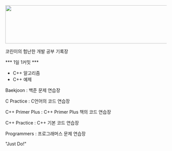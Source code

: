 <a href="https://github.com/devxb/gitanimals">
  <img src="https://render.gitanimals.org/lines/{username}?pet-id=1" width="1000" height="120"/>
</a>


코린이의 험난한 개발 공부 기록장

*** 1일 1커밋 ***
- C++ 알고리즘
- C++ 예제

Baekjoon : 백준 문제 연습장

C Practice : C언어의 코드 연습장

C++ Primer Plus : C++ Primer Plus 책의 코드 연습장

C++ Practice : C++ 기본 코드 연습장

Programmers : 프로그래머스 문제 연습장



"Just Do!"
